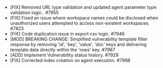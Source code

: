  * [FIX] Removed URL type validation and updated agent parameter type validation logic.. #7955
 * [FIX] Fixed an issue where workspace names could be disclosed when unauthorized users attempted to access non-existent workspaces. #7823
 * [FIX] Code duplication issue in export csv logic. #7946
 * [MOD] BREAKING CHANGE: Simplified vulnerability template filter response by removing 'id', 'key', 'value', 'doc' keys and delivering template data directly within the 'rows' key. #7967
 * [ADD] Implement Vulnerability status history. #7929
 * [FIX] Corrected index creation on agent execution. #7988
